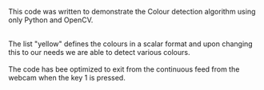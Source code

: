 This code was written to demonstrate the Colour detection algorithm using only Python and OpenCV.
<br>

<br>
The list "yellow" defines the colours in a scalar format and upon  changing this to our needs we are able to detect various colours.
<br>

<br>
The code has bee optimized to exit from the continuous feed from the webcam when the key 1 is pressed.